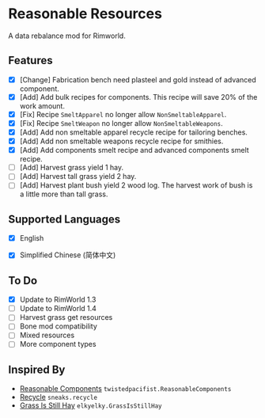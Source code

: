 # Reasonable Resources
A data rebalance mod for Rimworld.

## Features

- [x] [Change] Fabrication bench need plasteel and gold instead of advanced component.
- [x] [Add] Add bulk recipes for components. This recipe will save 20% of the work amount.
- [x] [Fix] Recipe `SmeltApparel` no longer allow `NonSmeltableApparel`.
- [x] [Fix] Recipe `SmeltWeapon`  no longer allow `NonSmeltableWeapons`.
- [x] [Add] Add non smeltable apparel recycle recipe for tailoring benches.
- [x] [Add] Add non smeltable  weapons recycle recipe for smithies.
- [x] [Add] Add components smelt recipe and advanced components smelt recipe.
- [ ] [Add] Harvest grass yield 1 hay.
- [ ] [Add] Harvest tall grass yield 2 hay.
- [ ] [Add] Harvest plant bush yield 2 wood log. The harvest work of bush is a little more than tall grass.

## Supported Languages

- [x] English

- [x] Simplified Chinese (简体中文)

## To Do

- [x] Update to RimWorld 1.3
- [ ] Update to RimWorld 1.4
- [ ] Harvest grass get resources
- [ ] Bone mod compatibility
- [ ] Mixed resources
- [ ] More component types

## Inspired By

* [Reasonable Components](https://steamcommunity.com/sharedfiles/filedetails/?id=1542915888) `twistedpacifist.ReasonableComponents`
* [Recycle](https://steamcommunity.com/sharedfiles/filedetails/?id=1534883539) `sneaks.recycle`
* [Grass Is Still Hay](https://steamcommunity.com/sharedfiles/filedetails/?id=2193891816) `elkyelky.GrassIsStillHay`



